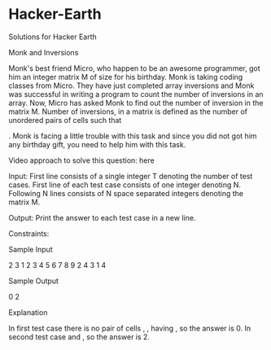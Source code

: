 # Hacker-Earth
Solutions for Hacker Earth

Monk and Inversions

Monk's best friend Micro, who happen to be an awesome programmer, got him an integer matrix M of size
for his birthday. Monk is taking coding classes from Micro. They have just completed array inversions and Monk was successful in writing a program to count the number of inversions in an array. Now, Micro has asked Monk to find out the number of inversion in the matrix M. Number of inversions, in a matrix is defined as the number of unordered pairs of cells such that

.
Monk is facing a little trouble with this task and since you did not got him any birthday gift, you need to help him with this task.

Video approach to solve this question: here

Input:
First line consists of a single integer T denoting the number of test cases.
First line of each test case consists of one integer denoting N. Following N lines consists of N space separated integers denoting the matrix M.

Output:
Print the answer to each test case in a new line.

Constraints:


Sample Input

2
3
1 2 3
4 5 6
7 8 9
2
4 3
1 4

Sample Output

0
2

Explanation

In first test case there is no pair of cells
, , having , so the answer is 0.
In second test case and , so the answer is 2. 
